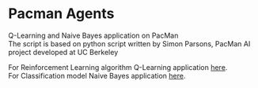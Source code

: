 # Pacman Agents
Q-Learning and Naive Bayes application on PacMan  
The script is based on python script written by Simon Parsons, PacMan AI project developed at UC Berkeley  

For Reinforcement Learning algorithm Q-Learning application [here](https://github.com/mujganb/Pacman_agents/blob/main/mlLearningAgents.py).  
For Classification model Naive Bayes application [here](https://github.com/mujganb/Pacman_agents/blob/main/classifierAgents.py).
